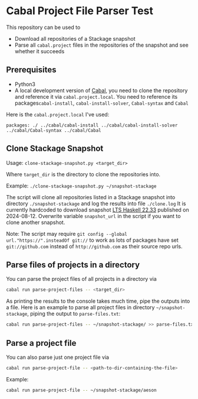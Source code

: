 # Cabal Project File Parser Test

This repository can be used to 

- Download all repositories of a Stackage snapshot
- Parse all `cabal.project` files in the repositories of the snapshot and see whether it succeeds

## Prerequisites

- Python3
- A local development version of [Cabal](https://github.com/haskell/cabal), you need to clone the repository and reference it via `cabal.project.local`. You need to reference its packages`cabal-install`, `cabal-install-solver`, `Cabal-syntax` and `Cabal`

Here is the `cabal.project.local` I've used:
```cabal
packages: ./ ../cabal/cabal-install ../cabal/cabal-install-solver ../cabal/Cabal-syntax ../cabal/Cabal
```

## Clone Stackage Snapshot

Usage: `clone-stackage-snapshot.py <target_dir>`

Where `target_dir` is the directory to clone the repositories into.

Example: `./clone-stackage-snapshot.py ~/snapshot-stackage`

The script will clone all repositories listed in a Stackage snapshot into directory `./snapshot-stackage` and log the results into file `./clone.log`
It is currently hardcoded to download snapshot [LTS Haskell 22.33](https://www.stackage.org/lts-20.12/cabal.config) published on 2024-08-12.
Overwrite variable `snapshot_url` in the script if you want to clone another snapshot.

Note:
The script may require `git config --global url."https://".insteadOf git://` to work as lots of packages have set `git://github.com` instead of `http://github.com` as their source repo urls.

## Parse files of projects in a directory

You can parse the project files of all projects in a directory via

``` sh
cabal run parse-project-files -- <target_dir>
```

As printing the results to the console takes much time, pipe the outputs into a file.
Here is an example to parse all project files in directory `~/snapshot-stackage`, piping the output to `parse-files.txt`:

``` sh
cabal run parse-project-files -- ~/snapshot-stackage/ >> parse-files.txt
```


## Parse a project file

You can also parse just one project file via

``` sh
cabal run parse-project-file -- <path-to-dir-containing-the-file>
```

Example:

``` sh
cabal run parse-project-file -- ~/snapshot-stackage/aeson
```
